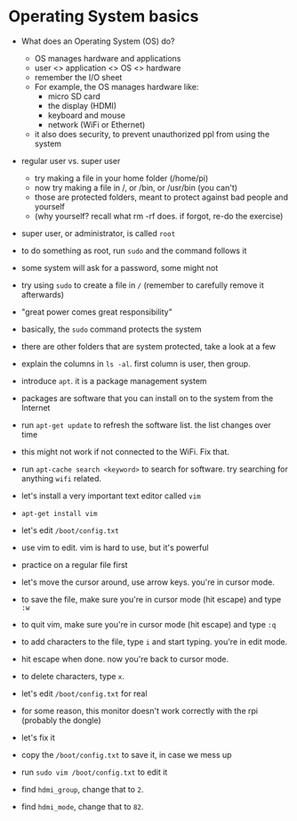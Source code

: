 # Operating System basics #

* What does an Operating System (OS) do?
  * OS manages hardware and applications
  * user <> application <> OS <> hardware
  * remember the I/O sheet
  * For example, the OS manages hardware like:
    * micro SD card
    * the display (HDMI)
    * keyboard and mouse
    * network (WiFi or Ethernet)
  * it also does security, to prevent unauthorized ppl from using the system

* regular user vs. super user
  * try making a file in your home folder (/home/pi)
  * now try making a file in /, or /bin, or /usr/bin (you can't)
  * those are protected folders, meant to protect against bad people and yourself
  * (why yourself? recall what rm -rf does. if forgot, re-do the exercise)

* super user, or administrator, is called `root`
 * to do something as root, run `sudo` and the command follows it
 * some system will ask for a password, some might not
 * try using `sudo` to create a file in `/` (remember to carefully remove it afterwards)
 * "great power comes great responsibility"
 * basically, the `sudo` command protects the system
 * there are other folders that are system protected, take a look at a few
 * explain the columns in `ls -al`. first column is user, then group.

* introduce `apt`. it is a package management system
 * packages are software that you can install on to the system from the Internet
 * run `apt-get update` to refresh the software list. the list changes over time
 * this might not work if not connected to the WiFi. Fix that.
 * run `apt-cache search <keyword>` to search for software. try searching for anything `wifi` related.
 * let's install a very important text editor called `vim`
 * `apt-get install vim`

* let's edit `/boot/config.txt`
 * use vim to edit. vim is hard to use, but it's powerful
 * practice on a regular file first
 * let's move the cursor around, use arrow keys. you're in cursor mode.
 * to save the file, make sure you're in cursor mode (hit escape) and type `:w`
 * to quit vim, make sure you're in cursor mode (hit escape) and type `:q`
 * to add characters to the file, type `i` and start typing. you're in edit mode.
 * hit escape when done. now you're back to cursor mode.
 * to delete characters, type `x`.

* let's edit `/boot/config.txt` for real
 * for some reason, this monitor doesn't work correctly with the rpi (probably the dongle)
 * let's fix it
 * copy the `/boot/config.txt` to save it, in case we mess up
 * run `sudo vim /boot/config.txt` to edit it
 * find `hdmi_group`, change that to `2`.
 * find `hdmi_mode`, change that to `82`.
